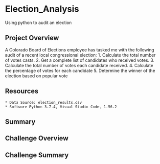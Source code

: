 # Election_Analysis
Using python to audit an election

## Project Overview

A Colorado Board of Elections employee has tasked me with the following audit of a recent local congressional election:
	1. Calculate the total number of votes casts.
	2. Get a complete list of candidates who received votes.
	3. Calculate the total number of votes each candidate received.
	4. Calculate the percentage of votes for each candidate
	5. Determine the winner of the election based on popular vote

## Resources
	* Data Source: election_results.csv
	* Software Python 3.7.4, Visual Studio Code, 1.56.2
	 
## Summary

## Challenge Overview

## Challenge Summary

